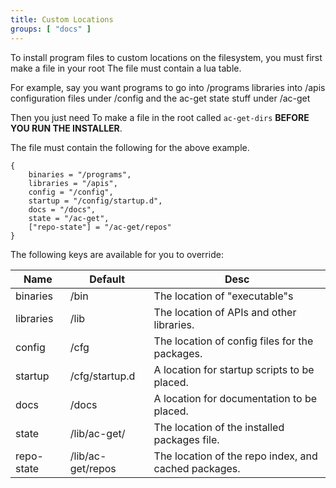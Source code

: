 ```yaml
---
title: Custom Locations
groups: [ "docs" ]
---
```


To install program files to custom locations on the filesystem, you must first make a file in your root
The file must contain a lua table.

For example, say you want programs to go into /programs libraries into /apis configuration files under /config
and the ac-get state stuff under /ac-get

Then you just need To make a file in the root called `ac-get-dirs` **BEFORE YOU RUN THE INSTALLER**.

The file must contain the following for the above example.

	{
    	binaries = "/programs",
    	libraries = "/apis",
    	config = "/config",
    	startup = "/config/startup.d",
		docs = "/docs",
		state = "/ac-get",
		["repo-state"] = "/ac-get/repos"
	}

The following keys are available for you to override:

|    Name    |      Default      |                         Desc                         |
| ---------- | ----------------- | ---------------------------------------------------- |
| binaries   | /bin              | The location of "executable"s                        |
| libraries  | /lib              | The location of APIs and other libraries.            |
| config     | /cfg              | The location of config files for the packages.       |
| startup    | /cfg/startup.d    | A location for startup scripts to be placed.         |
| docs       | /docs             | A location for documentation to be placed.           |
| state      | /lib/ac-get/      | The location of the installed packages file.         |
| repo-state | /lib/ac-get/repos | The location of the repo index, and cached packages. |